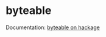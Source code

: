 byteable
=======

Documentation: [byteable on hackage](http://hackage.haskell.org/package/byteable)
